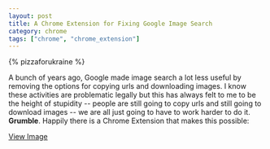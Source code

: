 ```yaml
---
layout: post
title: A Chrome Extension for Fixing Google Image Search
category: chrome
tags: ["chrome", "chrome_extension"]
---
```

{% pizzaforukraine  %}

A bunch of years ago, Google made image search a lot less useful by removing the options for copying urls and downloading images.  I know these activities are problematic legally but this has always felt to me to be the height of stupidity -- people are still going to copy urls and still going to download images -- we are all just going to have to work harder to do it.  **Grumble**.  Happily there is a Chrome Extension that makes this possible:

[View Image](https://chrome.google.com/webstore/detail/view-image-download-image/kkdejhcahmppjoakalgdnnjpnmjlahhi?hl=en)
